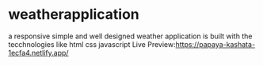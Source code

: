 # weatherapplication
a  responsive simple and well designed weather application is built with the tecchnologies like html css javascript 
Live Preview:https://papaya-kashata-1ecfa4.netlify.app/
